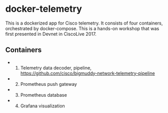 # docker-telemetry
This is a dockerized app for Cisco telemetry. It consists of four containers, orchestrated by docker-compose. This is a hands-on workshop that was first presented in Devnet in CiscoLive 2017.

## Containers
+ 1. Telemetry data decoder, pipeline, https://github.com/cisco/bigmuddy-network-telemetry-pipeline
+ 2. Prometheus push gateway
+ 3. Prometheus database
+ 4. Grafana visualization


